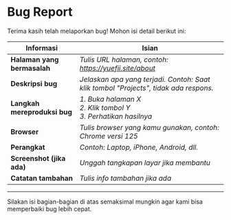 # Bug Report

Terima kasih telah melaporkan bug! Mohon isi detail berikut ini:

| Informasi                    | Isian                                                                                |
| ---------------------------- | ------------------------------------------------------------------------------------ |
| **Halaman yang bermasalah**  | _Tulis URL halaman, contoh: https://yuefii.site/about_                               |
| **Deskripsi bug**            | _Jelaskan apa yang terjadi. Contoh: Saat klik tombol "Projects", tidak ada respons._ |
| **Langkah mereproduksi bug** | _1. Buka halaman X <br> 2. Klik tombol Y <br> 3. Perhatikan hasilnya_                |
| **Browser**                  | _Tulis browser yang kamu gunakan, contoh: Chrome versi 125_                          |
| **Perangkat**                | _Contoh: Laptop, iPhone, Android, dll._                                              |
| **Screenshot (jika ada)**    | _Unggah tangkapan layar jika membantu_                                               |
| **Catatan tambahan**         | _Tulis info tambahan jika ada_                                                       |

---

Silakan isi bagian-bagian di atas semaksimal mungkin agar kami bisa memperbaiki bug lebih cepat.
